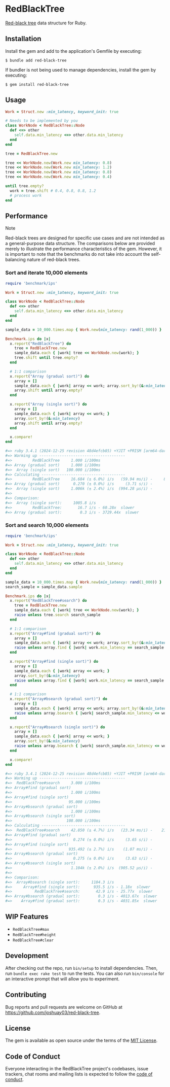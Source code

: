 # RedBlackTree

[Red-black tree](https://en.wikipedia.org/wiki/Red%E2%80%93black_tree) data structure for Ruby.

## Installation

Install the gem and add to the application's Gemfile by executing:

    $ bundle add red-black-tree

If bundler is not being used to manage dependencies, install the gem by executing:

    $ gem install red-black-tree

## Usage

```ruby
Work = Struct.new :min_latency, keyword_init: true

# Needs to be implemented by you
class WorkNode < RedBlackTree::Node
  def <=> other
    self.data.min_latency <=> other.data.min_latency
  end
end

tree = RedBlackTree.new

tree << WorkNode.new(Work.new min_latency: 0.8)
tree << WorkNode.new(Work.new min_latency: 1.2)
tree << WorkNode.new(Work.new min_latency: 0.8)
tree << WorkNode.new(Work.new min_latency: 0.4)

until tree.empty?
  work = tree.shift # 0.4, 0.8, 0.8, 1.2
  # process work
end
```

## Performance

> [!NOTE]
> Red-black trees are designed for specific use cases and are not intended as a general-purpose data structure. The
comparisons below are provided merely to illustrate the performance characteristics of the gem. However, it is important
to note that the benchmarks do not take into account the self-balancing nature of red-black trees.

### Sort and iterate 10,000 elements

```ruby
require 'benchmark/ips'

Work = Struct.new :min_latency, keyword_init: true

class WorkNode < RedBlackTree::Node
  def <=> other
    self.data.min_latency <=> other.data.min_latency
  end
end

sample_data = 10_000.times.map { Work.new(min_latency: rand(1_000)) }

Benchmark.ips do |x|
  x.report("RedBlackTree") do
    tree = RedBlackTree.new
    sample_data.each { |work| tree << WorkNode.new(work); }
    tree.shift until tree.empty?
  end

  # 1:1 comparison
  x.report("Array (gradual sort)") do
    array = []
    sample_data.each { |work| array << work; array.sort_by!(&:min_latency); }
    array.shift until array.empty?
  end

  x.report("Array (single sort)") do
    array = []
    sample_data.each { |work| array << work; }
    array.sort_by!(&:min_latency)
    array.shift until array.empty?
  end

  x.compare!
end

#=> ruby 3.4.1 (2024-12-25 revision 48d4efcb85) +YJIT +PRISM [arm64-darwin24]
#=> Warming up --------------------------------------
#=>         RedBlackTree     1.000 i/100ms
#=> Array (gradual sort)     1.000 i/100ms
#=>  Array (single sort)   100.000 i/100ms
#=> Calculating -------------------------------------
#=>         RedBlackTree     16.684 (± 6.0%) i/s   (59.94 ms/i) -     84.000 in   5.053688s
#=> Array (gradual sort)      0.270 (± 0.0%) i/s     (3.71 s/i) -      2.000 in   7.418650s
#=>  Array (single sort)     1.006k (± 2.4%) i/s  (994.28 μs/i) -      5.100k in   5.073834s
#=>
#=> Comparison:
#=>  Array (single sort):     1005.8 i/s
#=>         RedBlackTree:       16.7 i/s - 60.28x  slower
#=> Array (gradual sort):        0.3 i/s - 3729.44x  slower
```

### Sort and search 10,000 elements

```ruby
require 'benchmark/ips'

Work = Struct.new :min_latency, keyword_init: true

class WorkNode < RedBlackTree::Node
  def <=> other
    self.data.min_latency <=> other.data.min_latency
  end
end

sample_data = 10_000.times.map { Work.new(min_latency: rand(1_000)) }
search_sample = sample_data.sample

Benchmark.ips do |x|
  x.report("RedBlackTree#search") do
    tree = RedBlackTree.new
    sample_data.each { |work| tree << WorkNode.new(work); }
    raise unless tree.search search_sample
  end

  # 1:1 comparison
  x.report("Array#find (gradual sort)") do
    array = []
    sample_data.each { |work| array << work; array.sort_by!(&:min_latency); }
    raise unless array.find { |work| work.min_latency == search_sample.min_latency }
  end

  x.report("Array#find (single sort)") do
    array = []
    sample_data.each { |work| array << work; }
    array.sort_by!(&:min_latency)
    raise unless array.find { |work| work.min_latency == search_sample.min_latency }
  end

  # 1:1 comparison
  x.report("Array#bsearch (gradual sort)") do
    array = []
    sample_data.each { |work| array << work; array.sort_by!(&:min_latency); }
    raise unless array.bsearch { |work| search_sample.min_latency <= work.min_latency }
  end

  x.report("Array#bsearch (single sort)") do
    array = []
    sample_data.each { |work| array << work; }
    array.sort_by!(&:min_latency)
    raise unless array.bsearch { |work| search_sample.min_latency <= work.min_latency }
  end

  x.compare!
end

#=> ruby 3.4.1 (2024-12-25 revision 48d4efcb85) +YJIT +PRISM [arm64-darwin24]
#=> Warming up --------------------------------------
#=>  RedBlackTree#search     3.000 i/100ms
#=> Array#find (gradual sort)
#=>                          1.000 i/100ms
#=> Array#find (single sort)
#=>                         95.000 i/100ms
#=> Array#bsearch (gradual sort)
#=>                          1.000 i/100ms
#=> Array#bsearch (single sort)
#=>                        108.000 i/100ms
#=> Calculating -------------------------------------
#=>  RedBlackTree#search     42.850 (± 4.7%) i/s   (23.34 ms/i) -    216.000 in   5.049896s
#=> Array#find (gradual sort)
#=>                           0.274 (± 0.0%) i/s     (3.65 s/i) -      2.000 in   7.302412s
#=> Array#find (single sort)
#=>                         935.492 (± 2.7%) i/s    (1.07 ms/i) -      4.750k in   5.081415s
#=> Array#bsearch (gradual sort)
#=>                           0.275 (± 0.0%) i/s     (3.63 s/i) -      2.000 in   7.269027s
#=> Array#bsearch (single sort)
#=>                          1.104k (± 2.0%) i/s  (905.52 μs/i) -      5.616k in   5.087395s
#=>
#=> Comparison:
#=>  Array#bsearch (single sort):     1104.3 i/s
#=>     Array#find (single sort):      935.5 i/s - 1.18x  slower
#=>          RedBlackTree#search:       42.9 i/s - 25.77x  slower
#=> Array#bsearch (gradual sort):        0.3 i/s - 4013.67x  slower
#=>    Array#find (gradual sort):        0.3 i/s - 4031.85x  slower
```

## WIP Features

- `RedBlackTree#max`
- `RedBlackTree#height`
- `RedBlackTree#clear`

## Development

After checking out the repo, run `bin/setup` to install dependencies. Then, run `bundle exec rake test` to run the
tests. You can also run `bin/console` for an interactive prompt that will allow you to experiment.

## Contributing

Bug reports and pull requests are welcome on GitHub at https://github.com/joshuay03/red-black-tree.

## License

The gem is available as open source under the terms of the [MIT License](https://opensource.org/licenses/MIT).

## Code of Conduct

Everyone interacting in the RedBlackTree project's codebases, issue trackers, chat rooms and mailing lists is expected
to follow the [code of conduct](https://github.com/joshuay03/red-black-tree/blob/main/CODE_OF_CONDUCT.md).
